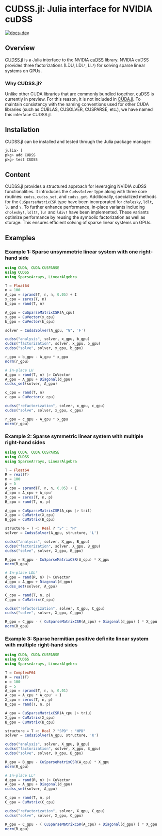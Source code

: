 # CUDSS.jl: Julia interface for NVIDIA cuDSS

[![docs-dev][docs-dev-img]][docs-dev-url]

[docs-dev-img]: https://img.shields.io/badge/docs-dev-purple.svg
[docs-dev-url]: https://exanauts.github.io/CUDSS.jl/dev

## Overview

[CUDSS.jl](https://github.com/exanauts/CUDSS.jl) is a Julia interface to the NVIDIA [cuDSS](https://developer.nvidia.com/cudss) library.
NVIDIA cuDSS provides three factorizations (LDU, LDLᵀ, LLᵀ) for solving sparse linear systems on GPUs.

### Why CUDSS.jl?

Unlike other CUDA libraries that are commonly bundled together, cuDSS is currently in preview. For this reason, it is not included in [CUDA.jl](https://github.com/JuliaGPU/CUDA.jl).
To maintain consistency with the naming conventions used for other CUDA libraries (such as CUBLAS, CUSOLVER, CUSPARSE, etc.), we have named this interface CUDSS.jl.

## Installation

CUDSS.jl can be installed and tested through the Julia package manager:

```julia
julia> ]
pkg> add CUDSS
pkg> test CUDSS
```

## Content

CUDSS.jl provides a structured approach for leveraging NVIDIA cuDSS functionalities.
It introduces the `CudssSolver` type along with three core routines: `cudss`, `cudss_set`, and `cudss_get`.
Additionally, specialized methods for the `CuSparseMatrixCSR` type have been incorporated for `cholesky`, `ldlt`, `lu` and `\`.
To further enhance performance, in-place variants including `cholesky!`, `ldlt!`, `lu!` and `ldiv!` have been implemented.
These variants optimize performance by reusing the symbolic factorization as well as storage.
This ensures efficient solving of sparse linear systems on GPUs.

## Examples

### Example 1: Sparse unsymmetric linear system with one right-hand side

```julia
using CUDA, CUDA.CUSPARSE
using CUDSS
using SparseArrays, LinearAlgebra

T = Float64
n = 100
A_cpu = sprand(T, n, n, 0.05) + I
x_cpu = zeros(T, n)
b_cpu = rand(T, n)

A_gpu = CuSparseMatrixCSR(A_cpu)
x_gpu = CuVector(x_cpu)
b_gpu = CuVector(b_cpu)

solver = CudssSolver(A_gpu, "G", 'F')

cudss("analysis", solver, x_gpu, b_gpu)
cudss("factorization", solver, x_gpu, b_gpu)
cudss("solve", solver, x_gpu, b_gpu)

r_gpu = b_gpu - A_gpu * x_gpu
norm(r_gpu)

# In-place LU
d_gpu = rand(T, n) |> CuVector
A_gpu = A_gpu + Diagonal(d_gpu)
cudss_set(solver, A_gpu)

c_cpu = rand(T, n)
c_gpu = CuVector(c_cpu)

cudss("refactorization", solver, x_gpu, c_gpu)
cudss("solve", solver, x_gpu, c_gpu)

r_gpu = c_gpu - A_gpu * x_gpu
norm(r_gpu)
```

### Example 2: Sparse symmetric linear system with multiple right-hand sides

```julia
using CUDA, CUDA.CUSPARSE
using CUDSS
using SparseArrays, LinearAlgebra

T = Float64
R = real(T)
n = 100
p = 5
A_cpu = sprand(T, n, n, 0.05) + I
A_cpu = A_cpu + A_cpu'
X_cpu = zeros(T, n, p)
B_cpu = rand(T, n, p)

A_gpu = CuSparseMatrixCSR(A_cpu |> tril)
X_gpu = CuMatrix(X_cpu)
B_gpu = CuMatrix(B_cpu)

structure = T <: Real ? "S" : "H"
solver = CudssSolver(A_gpu, structure, 'L')

cudss("analysis", solver, X_gpu, B_gpu)
cudss("factorization", solver, X_gpu, B_gpu)
cudss("solve", solver, X_gpu, B_gpu)

R_gpu = B_gpu - CuSparseMatrixCSR(A_cpu) * X_gpu
norm(R_gpu)

# In-place LDLᵀ
d_gpu = rand(R, n) |> CuVector
A_gpu = A_gpu + Diagonal(d_gpu)
cudss_set(solver, A_gpu)

C_cpu = rand(T, n, p)
C_gpu = CuMatrix(C_cpu)

cudss("refactorization", solver, X_gpu, C_gpu)
cudss("solve", solver, X_gpu, C_gpu)

R_gpu = C_gpu - ( CuSparseMatrixCSR(A_cpu) + Diagonal(d_gpu) ) * X_gpu
norm(R_gpu)
```

### Example 3: Sparse hermitian positive definite linear system with multiple right-hand sides

```julia
using CUDA, CUDA.CUSPARSE
using CUDSS
using SparseArrays, LinearAlgebra

T = ComplexF64
R = real(T)
n = 100
p = 5
A_cpu = sprand(T, n, n, 0.01)
A_cpu = A_cpu * A_cpu' + I
X_cpu = zeros(T, n, p)
B_cpu = rand(T, n, p)

A_gpu = CuSparseMatrixCSR(A_cpu |> triu)
X_gpu = CuMatrix(X_cpu)
B_gpu = CuMatrix(B_cpu)

structure = T <: Real ? "SPD" : "HPD"
solver = CudssSolver(A_gpu, structure, 'U')

cudss("analysis", solver, X_gpu, B_gpu)
cudss("factorization", solver, X_gpu, B_gpu)
cudss("solve", solver, X_gpu, B_gpu)

R_gpu = B_gpu - CuSparseMatrixCSR(A_cpu) * X_gpu
norm(R_gpu)

# In-place LLᴴ
d_gpu = rand(R, n) |> CuVector
A_gpu = A_gpu + Diagonal(d_gpu)
cudss_set(solver, A_gpu)

C_cpu = rand(T, n, p)
C_gpu = CuMatrix(C_cpu)

cudss("refactorization", solver, X_gpu, C_gpu)
cudss("solve", solver, X_gpu, C_gpu)

R_gpu = C_gpu - ( CuSparseMatrixCSR(A_cpu) + Diagonal(d_gpu) ) * X_gpu
norm(R_gpu)
```
